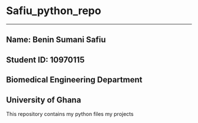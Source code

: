 # Safiu_python_repo
---
Name: Benin Sumani Safiu
---
Student ID: 10970115
---
Biomedical Engineering Department
---
University of Ghana
---

This repository contains my python files my projects
